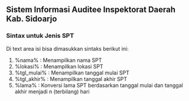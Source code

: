 ## Sistem Informasi Auditee Inspektorat Daerah Kab. Sidoarjo

### Sintax untuk Jenis SPT
Di text area isi bisa dimasukkan sintaks berikut ini:
1. %nama%       : Menampilkan nama SPT
2. %lokasi%     : Menampilkan lokasi SPT
3. %tgl_mulai%  : Menampilkan tanggal mulai SPT
4. %tgl_akhir%  : Menampilkan tanggal akhir SPT
5. %lama%       : Konversi lama SPT berdasarkan tanggal mulai dan tanggal akhir menjadi n (terbilang) hari
